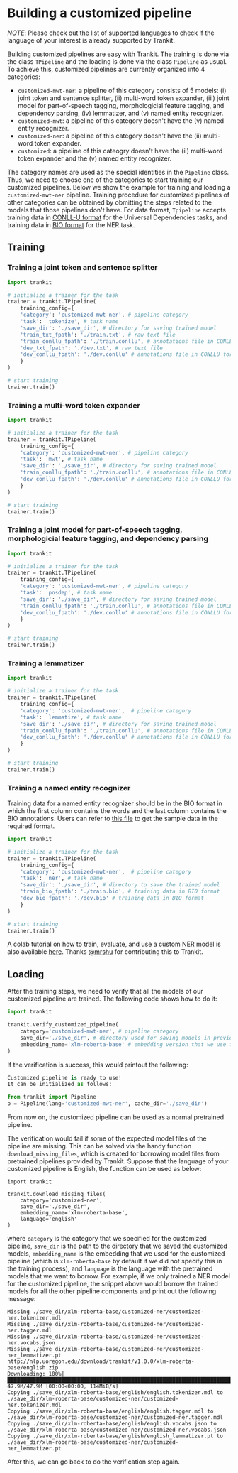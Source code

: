 # Building a customized pipeline

*NOTE*: Please check out the list of [supported languages](https://trankit.readthedocs.io/en/latest/pkgnames.html#trainable-languages) to check if the language of your interest is already supported by Trankit.

Building customized pipelines are easy with Trankit. The training is done via the class `TPipeline` and the loading is done via the class `Pipeline` as usual. To achieve this, customized pipelines are currently organized into 4 categories:
- `customized-mwt-ner`: a pipeline of this category consists of 5 models: (i) joint token and sentence splitter, (ii) multi-word token expander, (iii) joint model for part-of-speech tagging, morphologicial feature tagging, and dependency parsing, (iv) lemmatizer, and (v) named entity recognizer.
- `customized-mwt`: a pipeline of this category doesn't have the (v) named entity recognizer.
- `customized-ner`: a pipeline of this category doesn't have the (ii) multi-word token expander.
- `customized`: a pipeline of this cateogry doesn't have the (ii) multi-word token expander and the (v) named entity recognizer.

The category names are used as the special identities in the `Pipeline` class. Thus, we need to choose one of the categories to start training our customized pipelines. Below we show the example for training and loading a `customized-mwt-ner` pipeline. Training procedure for customized pipelines of other categories can be obtained by obmitting the steps related to the models that those pipelines don't have. For data format, `Tpipeline` accepts training data in [CONLL-U format](https://github.com/UniversalDependencies/UD_English-EWT) for the Universal Dependencies tasks, and training data in [BIO format](https://www.clips.uantwerpen.be/conll2003/ner/) for the NER task.

## Training
### Training a joint token and sentence splitter
```python
import trankit

# initialize a trainer for the task
trainer = trankit.TPipeline(
    training_config={
    'category': 'customized-mwt-ner', # pipeline category
    'task': 'tokenize', # task name
    'save_dir': './save_dir', # directory for saving trained model
    'train_txt_fpath': './train.txt', # raw text file
    'train_conllu_fpath': './train.conllu', # annotations file in CONLLU format for training
    'dev_txt_fpath': './dev.txt', # raw text file
    'dev_conllu_fpath': './dev.conllu' # annotations file in CONLLU format for development
    }
)

# start training
trainer.train()
```

### Training a multi-word token expander
```python
import trankit

# initialize a trainer for the task
trainer = trankit.TPipeline(
    training_config={
    'category': 'customized-mwt-ner', # pipeline category
    'task': 'mwt', # task name
    'save_dir': './save_dir', # directory for saving trained model
    'train_conllu_fpath': './train.conllu', # annotations file in CONLLU format  for training
    'dev_conllu_fpath': './dev.conllu' # annotations file in CONLLU format for development
    }
)

# start training
trainer.train()
```

### Training a joint model for part-of-speech tagging, morphologicial feature tagging, and dependency parsing
```python
import trankit

# initialize a trainer for the task
trainer = trankit.TPipeline(
    training_config={
    'category': 'customized-mwt-ner', # pipeline category
    'task': 'posdep', # task name
    'save_dir': './save_dir', # directory for saving trained model
    'train_conllu_fpath': './train.conllu', # annotations file in CONLLU format  for training
    'dev_conllu_fpath': './dev.conllu' # annotations file in CONLLU format for development
    }
)

# start training
trainer.train()
```

### Training a lemmatizer
```python
import trankit

# initialize a trainer for the task
trainer = trankit.TPipeline(
    training_config={
    'category': 'customized-mwt-ner',  # pipeline category
    'task': 'lemmatize', # task name
    'save_dir': './save_dir', # directory for saving trained model
    'train_conllu_fpath': './train.conllu', # annotations file in CONLLU format  for training
    'dev_conllu_fpath': './dev.conllu' # annotations file in CONLLU format for development
    }
)

# start training
trainer.train()
```

### Training a named entity recognizer
Training data for a named entity recognizer should be in the BIO format in which the first column contains the words and the last column contains the BIO annotations. Users can refer to [this file](https://github.com/nlp-uoregon/trankit/tree/master/docs/source/sample-data.bio) to get the sample data in the required format.

```python
import trankit

# initialize a trainer for the task
trainer = trankit.TPipeline(
    training_config={
    'category': 'customized-mwt-ner',  # pipeline category
    'task': 'ner', # task name
    'save_dir': './save_dir', # directory to save the trained model
    'train_bio_fpath': './train.bio', # training data in BIO format
    'dev_bio_fpath': './dev.bio' # training data in BIO format
    }
)

# start training
trainer.train()
`````
A colab tutorial on how to train, evaluate, and use a custom NER model is also available [here](https://github.com/nlp-uoregon/trankit/blob/master/examples/colab/trankit_ner_GermEval14.ipynb). Thanks [@mrshu](https://github.com/mrshu) for contributing this to Trankit.

## Loading
After the training steps, we need to verify that all the models of our customized pipeline are trained. The following code shows how to do it:
```python
import trankit

trankit.verify_customized_pipeline(
    category='customized-mwt-ner', # pipeline category
    save_dir='./save_dir', # directory used for saving models in previous steps
    embedding_name='xlm-roberta-base' # embedding version that we use for training our customized pipeline, by default, it is `xlm-roberta-base`
)
```
If the verification is success, this would printout the following:
```python
Customized pipeline is ready to use!
It can be initialized as follows:

from trankit import Pipeline
p = Pipeline(lang='customized-mwt-ner', cache_dir='./save_dir')
```
From now on, the customized pipeline can be used as a normal pretrained pipeline.

The verification would fail if some of the expected model files of the pipeline are missing. This can be solved via the handy function `download_missing_files`, which is created for borrowing model files from pretrained pipelines provided by Trankit. Suppose that the language of your customized pipeline is English, the function can be used as below:
```
import trankit

trankit.download_missing_files(
	category='customized-ner', 
	save_dir='./save_dir', 
	embedding_name='xlm-roberta-base', 
	language='english'
)
``` 
where `category` is the category that we specified for the customized pipeline, `save_dir` is the path to the directory that we saved the customized models, `embedding_name` is the embedding that we used for the customized pipeline (which is `xlm-roberta-base` by default if we did not specify this in the training process), and `language` is the language with the pretrained models that we want to borrow. For example, if we only trained a NER model for the customized pipeline, the snippet above would borrow the trained models for all the other pipeline components and print out the following message:
```
Missing ./save_dir/xlm-roberta-base/customized-ner/customized-ner.tokenizer.mdl
Missing ./save_dir/xlm-roberta-base/customized-ner/customized-ner.tagger.mdl
Missing ./save_dir/xlm-roberta-base/customized-ner/customized-ner.vocabs.json
Missing ./save_dir/xlm-roberta-base/customized-ner/customized-ner_lemmatizer.pt
http://nlp.uoregon.edu/download/trankit/v1.0.0/xlm-roberta-base/english.zip
Downloading: 100%|███████████████████████████████████████████████████████████████████████████████████████████████████████████████████████████████████████████████| 47.9M/47.9M [00:00<00:00, 114MiB/s]
Copying ./save_dir/xlm-roberta-base/english/english.tokenizer.mdl to ./save_dir/xlm-roberta-base/customized-ner/customized-ner.tokenizer.mdl
Copying ./save_dir/xlm-roberta-base/english/english.tagger.mdl to ./save_dir/xlm-roberta-base/customized-ner/customized-ner.tagger.mdl
Copying ./save_dir/xlm-roberta-base/english/english.vocabs.json to ./save_dir/xlm-roberta-base/customized-ner/customized-ner.vocabs.json
Copying ./save_dir/xlm-roberta-base/english/english_lemmatizer.pt to ./save_dir/xlm-roberta-base/customized-ner/customized-ner_lemmatizer.pt
```
After this, we can go back to do the verification step again.
